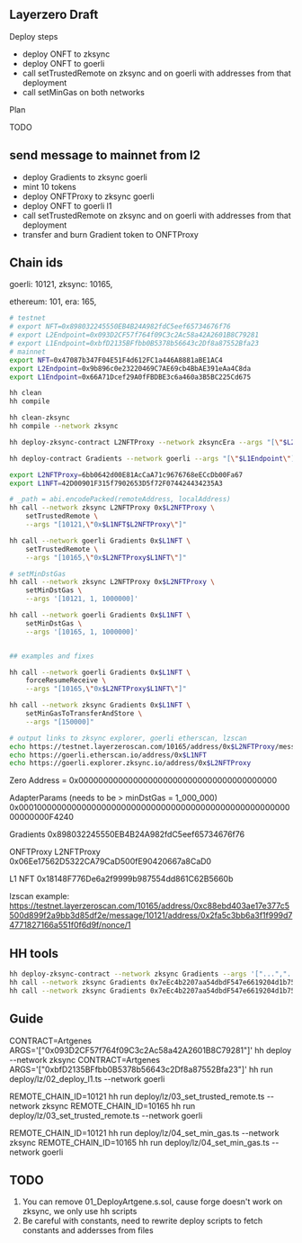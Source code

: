 ## Layerzero Draft

Deploy steps

- deploy ONFT to zksync
- deploy ONFT to goerli
- call setTrustedRemote on zksync and on goerli with addresses from that deployment
- call setMinGas on both networks


Plan

TODO


## send message to mainnet from l2

- deploy Gradients to zksync goerli
- mint 10 tokens
- deploy ONFTProxy to zksync goerli
- deploy ONFT to goerli l1
- call setTrustedRemote on zksync and on goerli with addresses from that deployment
- transfer and burn Gradient token to ONFTProxy

## Chain ids
goerli: 10121,
zksync: 10165,

ethereum: 101,
era: 165,


<!-- export const lzEndpoints = {
  goerli: "0xbfD2135BFfbb0B5378b56643c2Df8a87552Bfa23",
  ethereum: "0x66A71Dcef29A0fFBDBE3c6a460a3B5BC225Cd675",
  "zksync-testnet": "0x093D2CF57f764f09C3c2Ac58a42A2601B8C79281",
  "zksync-era": "0x9b896c0e23220469C7AE69cb4BbAE391eAa4C8da",
}; -->



```sh
# testnet
# export NFT=0x898032245550EB4B24A982fdC5eef65734676f76
# export L2Endpoint=0x093D2CF57f764f09C3c2Ac58a42A2601B8C79281
# export L1Endpoint=0xbfD2135BFfbb0B5378b56643c2Df8a87552Bfa23
# mainnet
export NFT=0x47087b347F04E51F4d612FC1a446A8881aBE1AC4
export L2Endpoint=0x9b896c0e23220469C7AE69cb4BbAE391eAa4C8da
export L1Endpoint=0x66A71Dcef29A0fFBDBE3c6a460a3B5BC225Cd675

hh clean
hh compile

hh clean-zksync
hh compile --network zksync

hh deploy-zksync-contract L2NFTProxy --network zksyncEra --args "[\"$L2Endpoint\",\"$NFT\"]"

hh deploy-contract Gradients --network goerli --args "[\"$L1Endpoint\"]"

export L2NFTProxy=6bb0642d00E81AcCaA71c9676768eECcDb00Fa67
export L1NFT=42D00901F315f7902653D5f72F074424434235A3

# _path = abi.encodePacked(remoteAddress, localAddress)
hh call --network zksync L2NFTProxy 0x$L2NFTProxy \
    setTrustedRemote \
    --args "[10121,\"0x$L1NFT$L2NFTProxy\"]"

hh call --network goerli Gradients 0x$L1NFT \
    setTrustedRemote \
    --args "[10165,\"0x$L2NFTProxy$L1NFT\"]"

# setMinDstGas
hh call --network zksync L2NFTProxy 0x$L2NFTProxy \
    setMinDstGas \
    --args '[10121, 1, 1000000]'

hh call --network goerli Gradients 0x$L1NFT \
    setMinDstGas \
    --args '[10165, 1, 1000000]'


## examples and fixes

hh call --network goerli Gradients 0x$L1NFT \
    forceResumeReceive \
    --args "[10165,\"0x$L2NFTProxy$L1NFT\"]"

hh call --network zksync Gradients 0x$L1NFT \
    setMinGasToTransferAndStore \
    --args "[150000]"

# output links to zksync explorer, goerli etherscan, lzscan
echo https://testnet.layerzeroscan.com/10165/address/0x$L2NFTProxy/message/10121/address/0x$L1NFT/nonce/1
echo https://goerli.etherscan.io/address/0x$L1NFT
echo https://goerli.explorer.zksync.io/address/0x$L2NFTProxy

```

Zero Address = 0x0000000000000000000000000000000000000000

AdapterParams (needs to be > minDstGas = 1_000_000)
0x000100000000000000000000000000000000000000000000000000000000000F4240

Gradients
0x898032245550EB4B24A982fdC5eef65734676f76

ONFTProxy L2NFTProxy
0x06Ee17562D5322CA79CaD500fE90420667a8CaD0

L1 NFT
0x18148F776De6a2f9999b987554dd861C62B5660b

lzscan example:
https://testnet.layerzeroscan.com/10165/address/0xc88ebd403ae17e377c5500d899f2a9bb3d85df2e/message/10121/address/0x2fa5c3bb6a3f1f999d74771827166a551f0f6d9f/nonce/1

## HH tools

```sh
hh deploy-zksync-contract --network zksync Gradients --args '["...","..."]'
hh call --network zksync Gradients 0x7eEc4b2207aa54dbdF547e6619204d1b756C5889 totalSupply
hh call --network zksync Gradients 0x7eEc4b2207aa54dbdF547e6619204d1b756C5889 transferOwnership --args '["0xnewowner"]'
```



## Guide

CONTRACT=Artgenes ARGS='["0x093D2CF57f764f09C3c2Ac58a42A2601B8C79281"]' hh deploy --network zksync
CONTRACT=Artgenes ARGS='["0xbfD2135BFfbb0B5378b56643c2Df8a87552Bfa23"]' hh run deploy/lz/02_deploy_l1.ts --network goerli


REMOTE_CHAIN_ID=10121 hh run deploy/lz/03_set_trusted_remote.ts --network zksync
REMOTE_CHAIN_ID=10165 hh run deploy/lz/03_set_trusted_remote.ts --network goerli

REMOTE_CHAIN_ID=10121 hh run deploy/lz/04_set_min_gas.ts --network zksync
REMOTE_CHAIN_ID=10165 hh run deploy/lz/04_set_min_gas.ts --network goerli

## TODO

1. You can remove 01_DeployArtgene.s.sol, cause forge doesn't work on zksync, we only use hh scripts
2. Be careful with constants, need to rewrite deploy scripts to fetch constants and addersses from files


